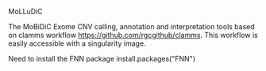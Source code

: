 MoLLuDiC

The MoBiDiC Exome CNV calling, annotation and interpretation tools based on clamms workflow https://github.com/rgcgithub/clamms.
This workflow is easily accessible with a singularity image. 

Need to install the FNN package install.packages("FNN")
